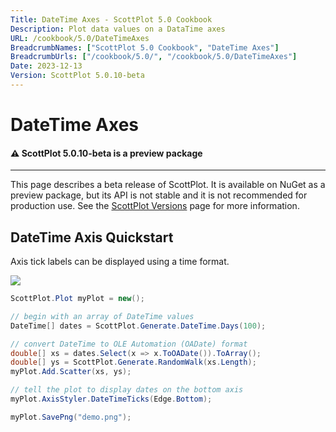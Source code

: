 ```yaml
---
Title: DateTime Axes - ScottPlot 5.0 Cookbook
Description: Plot data values on a DataTime axes
URL: /cookbook/5.0/DateTimeAxes
BreadcrumbNames: ["ScottPlot 5.0 Cookbook", "DateTime Axes"]
BreadcrumbUrls: ["/cookbook/5.0/", "/cookbook/5.0/DateTimeAxes"]
Date: 2023-12-13
Version: ScottPlot 5.0.10-beta
---
```


# DateTime Axes



<div class='alert alert-warning' role='alert'><h4 class='alert-heading py-0 my-0'>⚠️ ScottPlot 5.0.10-beta is a preview package</h4><hr /><p class='mb-0'><span class='fw-semibold'>This page describes a beta release of ScottPlot.</span> It is available on NuGet as a preview package, but its API is not stable and it is not recommended for production use. See the <a href='https://scottplot.net/versions/'>ScottPlot Versions</a> page for more information. </p></div>



## DateTime Axis Quickstart

Axis tick labels can be displayed using a time format.

[![](/cookbook/5.0/images/DateTimeAxisQuickstart.png)](/cookbook/5.0/images/DateTimeAxisQuickstart.png)

```cs
ScottPlot.Plot myPlot = new();

// begin with an array of DateTime values
DateTime[] dates = ScottPlot.Generate.DateTime.Days(100);

// convert DateTime to OLE Automation (OADate) format
double[] xs = dates.Select(x => x.ToOADate()).ToArray();
double[] ys = ScottPlot.Generate.RandomWalk(xs.Length);
myPlot.Add.Scatter(xs, ys);

// tell the plot to display dates on the bottom axis
myPlot.AxisStyler.DateTimeTicks(Edge.Bottom);

myPlot.SavePng("demo.png");

```

